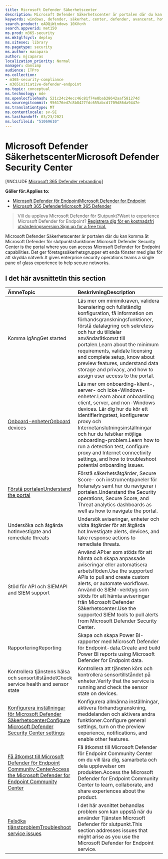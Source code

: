 ```yaml
---
title: Microsoft Defender Säkerhetscenter
description: Microsoft Defender Säkerhetscenter är portalen där du kan komma åt Microsoft Defender för Endpoint.
keywords: windows, defender, säkerhet, center, defender, avancerat, hot, skydd
search.product: eADQiWindows 10XVcnh
search.appverid: met150
ms.prod: m365-security
ms.mktglfcycl: deploy
ms.sitesec: library
ms.pagetype: security
ms.author: macapara
author: mjcaparas
localization_priority: Normal
manager: dansimp
audience: ITPro
ms.collection:
- m365-security-compliance
- m365initiative-defender-endpoint
ms.topic: conceptual
ms.technology: mde
ms.openlocfilehash: 521c24c24ecc46c81f74e0bab28642aaf581274d
ms.sourcegitcommit: 956176ed7c8b8427fdc655abcd1709d86da9447e
ms.translationtype: MT
ms.contentlocale: sv-SE
ms.lasthandoff: 03/23/2021
ms.locfileid: "51069610"
---
```

# <a name="microsoft-defender-security-center"></a><span data-ttu-id="d922a-104">Microsoft Defender Säkerhetscenter</span><span class="sxs-lookup"><span data-stu-id="d922a-104">Microsoft Defender Security Center</span></span>

[!INCLUDE [Microsoft 365 Defender rebranding](../../includes/microsoft-defender.md)]

<span data-ttu-id="d922a-105">**Gäller för:**</span><span class="sxs-lookup"><span data-stu-id="d922a-105">**Applies to:**</span></span>
- [<span data-ttu-id="d922a-106">Microsoft Defender för Endpoint</span><span class="sxs-lookup"><span data-stu-id="d922a-106">Microsoft Defender for Endpoint</span></span>](https://go.microsoft.com/fwlink/p/?linkid=2146631)
- [<span data-ttu-id="d922a-107">Microsoft 365 Defender</span><span class="sxs-lookup"><span data-stu-id="d922a-107">Microsoft 365 Defender</span></span>](https://go.microsoft.com/fwlink/?linkid=2118804)

> <span data-ttu-id="d922a-108">Vill du uppleva Microsoft Defender för Slutpunkt?</span><span class="sxs-lookup"><span data-stu-id="d922a-108">Want to experience Microsoft Defender for Endpoint?</span></span> [<span data-ttu-id="d922a-109">Registrera dig för en kostnadsfri utvärderingsversion.</span><span class="sxs-lookup"><span data-stu-id="d922a-109">Sign up for a free trial.</span></span>](https://www.microsoft.com/microsoft-365/windows/microsoft-defender-atp?ocid=docs-wdatp-exposedapis-abovefoldlink)

<span data-ttu-id="d922a-110">Microsoft Defender Säkerhetscenter är portalen där du kan komma åt Microsoft Defender för slutpunktsfunktioner.</span><span class="sxs-lookup"><span data-stu-id="d922a-110">Microsoft Defender Security Center is the portal where you can access Microsoft Defender for Endpoint capabilities.</span></span> <span data-ttu-id="d922a-111">Det ger företagssäkerhetsgrupper ett enda fönster med glas för att skydda nätverk.</span><span class="sxs-lookup"><span data-stu-id="d922a-111">It gives enterprise security operations teams a single pane of glass experience to help secure networks.</span></span>

## <a name="in-this-section"></a><span data-ttu-id="d922a-112">I det här avsnittet</span><span class="sxs-lookup"><span data-stu-id="d922a-112">In this section</span></span>

<span data-ttu-id="d922a-113">Ämne</span><span class="sxs-lookup"><span data-stu-id="d922a-113">Topic</span></span> | <span data-ttu-id="d922a-114">Beskrivning</span><span class="sxs-lookup"><span data-stu-id="d922a-114">Description</span></span>
:---|:---
<span data-ttu-id="d922a-115">Komma igång</span><span class="sxs-lookup"><span data-stu-id="d922a-115">Get started</span></span>  |  <span data-ttu-id="d922a-116">Läs mer om minimikraven, validera licensiering och fullständig konfiguration, få information om förhandsgranskningsfunktioner, förstå datalagring och sekretess och hur du tilldelar användaråtkomst till portalen.</span><span class="sxs-lookup"><span data-stu-id="d922a-116">Learn about the minimum requirements, validate licensing and complete setup, know about preview features, understand data storage and privacy, and how to assign user access to the portal.</span></span>
[<span data-ttu-id="d922a-117">Onboard-enheter</span><span class="sxs-lookup"><span data-stu-id="d922a-117">Onboard devices</span></span>](onboard-configure.md) | <span data-ttu-id="d922a-118">Läs mer om onboarding-klient-, server- och icke-Windows-enheter.</span><span class="sxs-lookup"><span data-stu-id="d922a-118">Learn about onboarding client, server, and non-Windows devices.</span></span> <span data-ttu-id="d922a-119">Lär dig hur du kör ett identifieringstest, konfigurerar proxy och Internetanslutningsinställningar och hur du felsöker möjliga onboarding-problem.</span><span class="sxs-lookup"><span data-stu-id="d922a-119">Learn how to run a detection test, configure proxy and Internet connectivity settings, and how to troubleshoot potential onboarding issues.</span></span>
[<span data-ttu-id="d922a-120">Förstå portalen</span><span class="sxs-lookup"><span data-stu-id="d922a-120">Understand the portal</span></span>](use.md) | <span data-ttu-id="d922a-121">Förstå säkerhetsåtgärder, Secure Score- och instrumentpaneler för hotanalys samt hur du navigerar i portalen.</span><span class="sxs-lookup"><span data-stu-id="d922a-121">Understand the Security operations, Secure Score, and Threat analytics dashboards as well as how to navigate the portal.</span></span>
<span data-ttu-id="d922a-122">Undersöka och åtgärda hot</span><span class="sxs-lookup"><span data-stu-id="d922a-122">Investigate and remediate threats</span></span> | <span data-ttu-id="d922a-123">Undersök aviseringar, enheter och vidta åtgärder för att åtgärda hot.</span><span class="sxs-lookup"><span data-stu-id="d922a-123">Investigate alerts, devices, and take response actions to remediate threats.</span></span>
<span data-ttu-id="d922a-124">Stöd för API och SIEM</span><span class="sxs-lookup"><span data-stu-id="d922a-124">API and SIEM support</span></span> | <span data-ttu-id="d922a-125">Använd API:er som stöds för att hämta och skapa anpassade aviseringar eller automatisera arbetsflöden.</span><span class="sxs-lookup"><span data-stu-id="d922a-125">Use the supported APIs to pull and create custom alerts, or automate workflows.</span></span> <span data-ttu-id="d922a-126">Använd de SIEM-verktyg som stöds för att hämta aviseringar från Microsoft Defender Säkerhetscenter.</span><span class="sxs-lookup"><span data-stu-id="d922a-126">Use the supported SIEM tools to pull alerts from Microsoft Defender Security Center.</span></span>
<span data-ttu-id="d922a-127">Rapportering</span><span class="sxs-lookup"><span data-stu-id="d922a-127">Reporting</span></span> | <span data-ttu-id="d922a-128">Skapa och skapa Power BI-rapporter med Microsoft Defender för Endpoint-data.</span><span class="sxs-lookup"><span data-stu-id="d922a-128">Create and build Power BI reports using Microsoft Defender for Endpoint data.</span></span>
<span data-ttu-id="d922a-129">Kontrollera tjänstens hälsa och sensortillståndet</span><span class="sxs-lookup"><span data-stu-id="d922a-129">Check service health and sensor state</span></span> | <span data-ttu-id="d922a-130">Kontrollera att tjänsten körs och kontrollera sensortillståndet på enheter.</span><span class="sxs-lookup"><span data-stu-id="d922a-130">Verify that the service is running and check the sensor state on devices.</span></span>
[<span data-ttu-id="d922a-131">Konfigurera inställningar för Microsoft Defender Säkerhetscenter</span><span class="sxs-lookup"><span data-stu-id="d922a-131">Configure Microsoft Defender Security Center settings</span></span>](preferences-setup.md) | <span data-ttu-id="d922a-132">Konfigurera allmänna inställningar, aktivera förhandsgranskning, meddelanden och aktivera andra funktioner.</span><span class="sxs-lookup"><span data-stu-id="d922a-132">Configure general settings, turn on the preview experience, notifications, and enable other features.</span></span>
[<span data-ttu-id="d922a-133">Få åtkomst till Microsoft Defender för Endpoint Community Center</span><span class="sxs-lookup"><span data-stu-id="d922a-133">Access the Microsoft Defender for Endpoint Community Center</span></span>](community.md) | <span data-ttu-id="d922a-134">Få åtkomst till Microsoft Defender för Endpoint Community Center om du vill lära dig, samarbeta och dela upplevelser om produkten.</span><span class="sxs-lookup"><span data-stu-id="d922a-134">Access the Microsoft Defender for Endpoint Community Center to learn, collaborate, and share experiences about the product.</span></span>
[<span data-ttu-id="d922a-135">Felsöka tjänstproblem</span><span class="sxs-lookup"><span data-stu-id="d922a-135">Troubleshoot service issues</span></span>](troubleshoot-mdatp.md) | <span data-ttu-id="d922a-136">I det här avsnittet behandlas problem som kan uppstå när du använder Tjänsten Microsoft Defender för slutpunkt.</span><span class="sxs-lookup"><span data-stu-id="d922a-136">This section addresses issues that might arise as you use the Microsoft Defender for Endpoint service.</span></span>